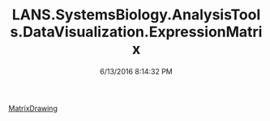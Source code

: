 ﻿---
title: LANS.SystemsBiology.AnalysisTools.DataVisualization.ExpressionMatrix
date: 6/13/2016 8:14:32 PM
---

[MatrixDrawing](T-LANS.SystemsBiology.AnalysisTools.DataVisualization.ExpressionMatrix.MatrixDrawing.html)
